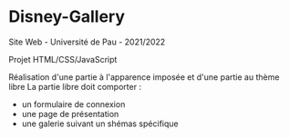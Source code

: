 # Disney-Gallery
Site Web - Université de Pau - 2021/2022

Projet HTML/CSS/JavaScript

Réalisation d'une partie à l'apparence imposée et d'une partie au thème libre
La partie libre doit comporter :
- un formulaire de connexion
- une page de présentation
- une galerie suivant un shémas spécifique


